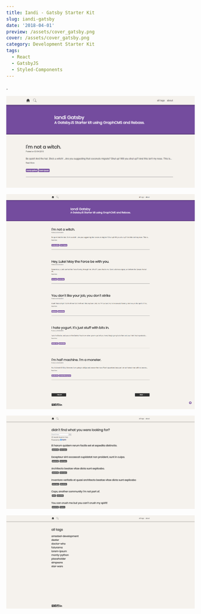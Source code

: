 ```yaml
---
title: Iandi - Gatsby Starter Kit
slug: iandi-gatsby
date: '2018-04-01'
preview: /assets/cover_gatsby.png
cover: /assets/cover_gatsby.png
category: Development Starter Kit
tags:
  - React
  - GatsbyJS
  - Styled-Components
---
```


.

![](/assets/Iandi_00.png)

![](/assets/Iandi_01.png)

![](/assets/Iandi_02.png)

![](/assets/Iandi_03.png)